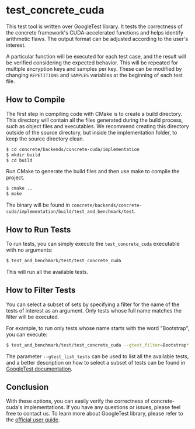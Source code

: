 # test_concrete_cuda

This test tool is written over GoogleTest library. It tests the correctness of the concrete framework's CUDA-accelerated functions and helps identify arithmetic flaws.
The output format can be adjusted according to the user's interest.

A particular function will be executed for each test case, and the result will be verified considering the expected behavior. This will be repeated for multiple encryption keys and samples per key. These can be modified by changing `REPETITIONS` and `SAMPLES` variables at the beginning of each test file.

## How to Compile

The first step in compiling code with CMake is to create a build directory. This directory will
contain all the files generated during the build process, such as object files and executables.
We recommend creating this directory outside of the source directory, but inside the
implementation folder,  to keep the source directory clean.

```bash
$ cd concrete/backends/concrete-cuda/implementation
$ mkdir build
$ cd build
```

Run CMake to generate the build files and then use make to compile the project.

```bash
$ cmake ..
$ make
```

The binary will be found in
`concrete/backends/concrete-cuda/implementation/build/test_and_benchmark/test`.

## How to Run Tests

To run tests, you can simply execute the `test_concrete_cuda` executable with no arguments:

```bash
$ test_and_benchmark/test/test_concrete_cuda
```

This will run all the available tests.

## How to Filter Tests

You can select a subset of sets by specifying a filter for the name of the tests of interest  as
an argument. Only tests whose full name matches the filter will be executed.

For example, to run only tests whose name starts with the word "Bootstrap", you can execute:

```bash
$ test_and_benchmark/test/test_concrete_cuda --gtest_filter=Bootstrap*
```

The parameter `--gtest_list_tests` can be used to list all the available tests, and a better
description on how to select a subset of tests can be found in
[GoogleTest documentation](http://google.github.io/googletest/advanced.html#running-a-subset-of-the-tests).

## Conclusion

With these options, you can easily verify the correctness of concrete-cuda's implementations. If
you have any questions or issues, please feel free to contact us.
To learn more about GoogleTest library, please refer to the [official user guide](http://google.github.io/googletest/).
